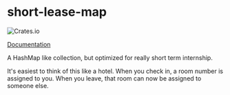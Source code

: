 # short-lease-map

![Crates.io](https://img.shields.io/crates/d/short-lease-map)

[Documentation](https://docs.rs/short-lease-map/)

A HashMap like collection, but optimized for really short term internship.

It's easiest to think of this like a hotel. When you check in, a room number
is assigned to you. When you leave, that room can now be assigned to someone else.
